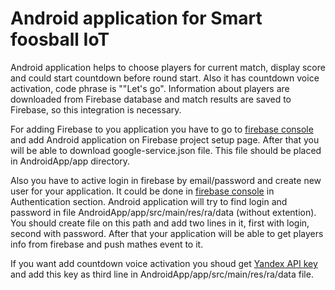# Android application for Smart foosball IoT

Android application helps to choose players for current match, display score and could start countdown before round start. Also it has countdown voice activation, code phrase is ""Let's go". Information about players are downloaded from Firebase database and match results are saved to Firebase, so this integration is necessary.

For adding Firebase to you application you have to go to [firebase console](https://console.firebase.google.com) and add Android application on Firebase project setup page. After that you will be able to download google-service.json file. This file should be placed in AndroidApp/app directory.

Also you have to active login in firebase by email/password and create new user for your application. It could be done in [firebase console](https://console.firebase.google.com) in Authentication section. Android application will try to find login and password in file AndroidApp/app/src/main/res/ra/data (without extention).
You should create file on this path and add two lines in it, first with login, second with password. After that your application will be able to get players info from firebase and push mathes event to it.

If you want add countdown voice activation you shoud get [Yandex API key](https://tech.yandex.com/speechkit/) and add this key as third line in AndroidApp/app/src/main/res/ra/data file.